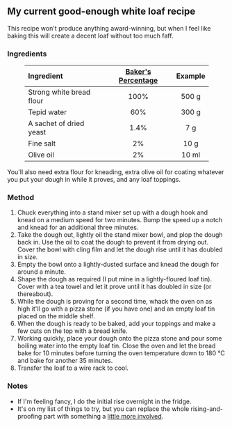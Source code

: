 <!---
  # This file is distributed under the Creative Commons Attribution 4.0
  # International License. To view a copy of this license, please visit
  # <http://creativecommons.org/licenses/by/4.0/>.

  collections: 'notes'
  description: Read Damien Dart's notes on breadmaking.
  title: Breadmaking Notes
  twigTemplate: .templates/base-note.html.twig
--->

My current good-enough white loaf recipe
----------------------------------------

This recipe won't produce anything award-winning, but when I feel like
baking this will create a decent loaf without too much faff.

### Ingredients

<figure aria-label="Ingredient table" tabindex="0">

| Ingredient               | [Baker's Percentage][1] | Example |
| :----------------------- | :---------------------: | :-----: |
| Strong white bread flour | 100%                    | 500 g   |
| Tepid water              | 60%                     | 300 g   |
| A sachet of dried yeast  | 1.4%                    | 7 g     |
| Fine salt                | 2%                      | 10 g    |
| Olive oil                | 2%                      | 10 ml   |

</figure>

[1]: <https://en.wikipedia.org/wiki/Baker_percentage>

You'll also need extra flour for kneading, extra olive oil for coating
whatever you put your dough in while it proves, and any loaf toppings.

### Method

  1. Chuck everything into a stand mixer set up with a dough hook and
     knead on a medium speed for two minutes. Bump the speed up a notch
     and knead for an additional three minutes.
  2. Take the dough out, lightly oil the stand mixer bowl, and plop the
     dough back in. Use the oil to coat the dough to prevent it from
     drying out. Cover the bowl with cling film and let the dough rise
     until it has doubled in size.
  3. Empty the bowl onto a lightly-dusted surface and knead the dough
     for around a minute.
  4. Shape the dough as required (I put mine in a lightly-floured loaf
     tin). Cover with a tea towel and let it prove until it has doubled
     in size (or thereabout).
  5. While the dough is proving for a second time, whack the oven on as
     high it'll go with a pizza stone (if you have one) and an empty
     loaf tin placed on the middle shelf.
  6. When the dough is ready to be baked, add your toppings and make a
     few cuts on the top with a bread knife.
  7. Working quickly, place your dough onto the pizza stone and pour
     some boiling water into the empty loaf tin. Close the oven and let
     the bread bake for 10 minutes before turning the oven temperature
     down to 180 °C and bake for another 35 minutes.
  8. Transfer the loaf to a wire rack to cool.

### Notes

  - If I'm feeling fancy, I do the initial rise overnight in the fridge.
  - It's on my list of things to try, but you can replace the whole
    rising-and-proofing part with something a [little more involved][2].

[2]: <https://www.seriouseats.com/2014/09/how-to-make-and-proof-bread-dough.html>

